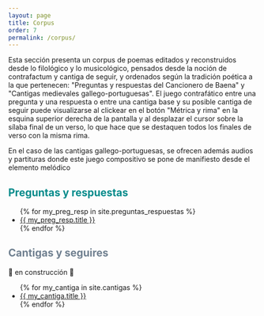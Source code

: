 ```yaml
---
layout: page
title: Corpus
order: 7
permalink: /corpus/
---
```


<p class="prosa">Esta sección presenta un corpus de poemas editados y reconstruidos desde lo filológico y lo musicológico, pensados desde la noción de contrafactum y cantiga de seguir, y ordenados según la tradición poética a la que pertenecen: "Preguntas y respuestas del Cancionero de Baena" y "Cantigas medievales gallego-portuguesas". El juego contrafático entre una pregunta y una respuesta o entre una cantiga base y su posible cantiga de seguir puede visualizarse al clickear en el botón "Métrica y rima" en la esquina superior derecha de la pantalla y al desplazar el cursor sobre la sílaba final de un verso, lo que hace que se destaquen todos los finales de verso con la misma rima.  
</p>
<p class="prosa">En el caso de las cantigas gallego-portuguesas, se ofrecen además audios y partituras donde este juego compositivo se pone de manifiesto desde el elemento melódico</p>



## <span style="color: DarkCyan;">Preguntas y respuestas</span>
<!-- <br/> -->
<ul>
{% for my_preg_resp in site.preguntas_respuestas %}
    <li class="corpus"><a href="{{site.baseurl}}/{{my_preg_resp.url}}">{{ my_preg_resp.title }}</a></li>
{% endfor %}
</ul>

## <span style="color: SlateGray;">Cantigas y seguires</span>
<!-- <br/> -->
🚧 en construcción 🚧
<br/>
<ul>
{% for my_cantiga in site.cantigas %}
    <li class="corpus"><a href="{{site.baseurl}}/{{my_cantiga.url}}">{{ my_cantiga.title }}</a></li>
{% endfor %}
</ul>